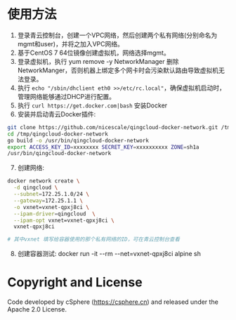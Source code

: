 # 使用方法
1. 登录青云控制台，创建一个VPC网络，然后创建两个私有网络(分别命名为mgmt和user)，并将之加入VPC网络。
2. 基于CentOS 7 64位镜像创建虚拟机，网络选择mgmt。
3. 登录虚拟机，执行 yum remove -y NetworkManager 删除NetworkManger，否则机器上绑定多个网卡时会污染默认路由导致虚拟机无法登录。
4. 执行 `echo "/sbin/dhclient eth0 >>/etc/rc.local"`，确保虚拟机启动时，管理网络能够通过DHCP进行配置。
5. 执行 `curl https://get.docker.com|bash` 安装Docker
6. 安装并启动青云Docker插件:

  ```bash
  git clone https://github.com/nicescale/qingcloud-docker-network.git /tmp/qingcloud-docker-network
  cd /tmp/qingcloud-docker-network
  go build -o /usr/bin/qingcloud-docker-network
  export ACCESS_KEY_ID=xxxxxxxx SECRET_KEY=xxxxxxxxxx ZONE=sh1a
  /usr/bin/qingcloud-docker-network
  ```
7. 创建网络:

  ```bash
  docker network create \
    -d qingcloud \
    --subnet=172.25.1.0/24 \
    --gateway=172.25.1.1 \
    -o vxnet=vxnet-qpxj8ci \
    --ipam-driver=qingcloud  \
    --ipam-opt vxnet=vxnet-qpxj8ci \
    vxnet-qpxj8ci

  # 其中vxnet 填写给容器使用的那个私有网络的ID，可在青云控制台查看
  ```
8. 创建容器测试: docker run -it --rm --net=vxnet-qpxj8ci alpine sh

# Copyright and License
Code developed by cSphere (https://csphere.cn) and released under the Apache 2.0 License.

